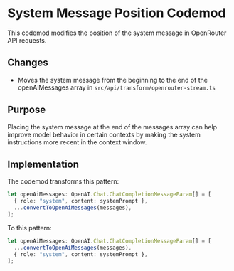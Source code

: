 # System Message Position Codemod

This codemod modifies the position of the system message in OpenRouter API requests.

## Changes

- Moves the system message from the beginning to the end of the openAiMessages array in `src/api/transform/openrouter-stream.ts`

## Purpose

Placing the system message at the end of the messages array can help improve model behavior in certain contexts by making the system instructions more recent in the context window.

## Implementation

The codemod transforms this pattern:

```typescript
let openAiMessages: OpenAI.Chat.ChatCompletionMessageParam[] = [
  { role: "system", content: systemPrompt },
  ...convertToOpenAiMessages(messages),
];
```

To this pattern:

```typescript
let openAiMessages: OpenAI.Chat.ChatCompletionMessageParam[] = [
  ...convertToOpenAiMessages(messages),
  { role: "system", content: systemPrompt },
];
